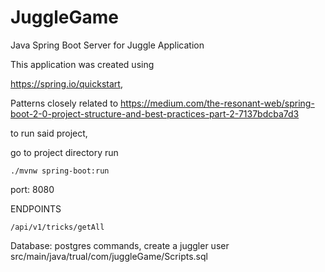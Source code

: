 # JuggleGame
Java Spring Boot Server for Juggle Application

This application was created using 

https://spring.io/quickstart,

Patterns closely related to
https://medium.com/the-resonant-web/spring-boot-2-0-project-structure-and-best-practices-part-2-7137bdcba7d3

to run said project,

go to project directory run 

```./mvnw spring-boot:run```

port: 8080


ENDPOINTS

```/api/v1/tricks/getAll```



Database: postgres commands, create a juggler user
src/main/java/trual/com/juggleGame/Scripts.sql
